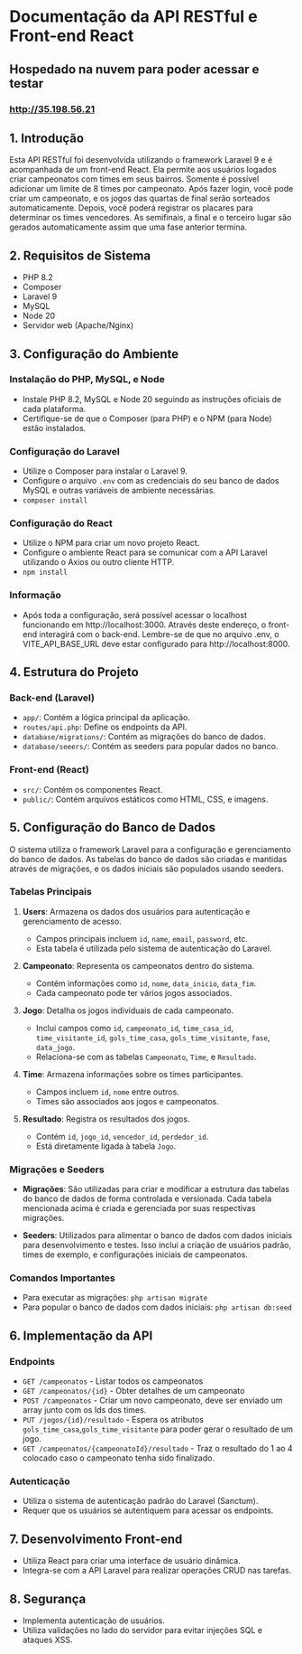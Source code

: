 
# Documentação da API RESTful e Front-end React

## Hospedado na nuvem para poder acessar e testar
### http://35.198.56.21

## 1. Introdução
Esta API RESTful foi desenvolvida utilizando o framework Laravel 9 e é acompanhada de um front-end React. Ela permite aos usuários logados criar campeonatos com times em seus bairros. Somente é possível adicionar um limite de 8 times por campeonato. Após fazer login, você pode criar um campeonato, e os jogos das quartas de final serão sorteados automaticamente. Depois, você poderá registrar os placares para determinar os times vencedores. As semifinais, a final e o terceiro lugar são gerados automaticamente assim que uma fase anterior termina.

## 2. Requisitos de Sistema
- PHP 8.2
- Composer
- Laravel 9
- MySQL
- Node 20
- Servidor web (Apache/Nginx)

## 3. Configuração do Ambiente
### Instalação do PHP, MySQL, e Node
- Instale PHP 8.2, MySQL e Node 20 seguindo as instruções oficiais de cada plataforma.
- Certifique-se de que o Composer (para PHP) e o NPM (para Node) estão instalados.

### Configuração do Laravel
- Utilize o Composer para instalar o Laravel 9.
- Configure o arquivo `.env` com as credenciais do seu banco de dados MySQL e outras variáveis de ambiente necessárias.
- `composer install`

### Configuração do React
- Utilize o NPM para criar um novo projeto React.
- Configure o ambiente React para se comunicar com a API Laravel utilizando o Axios ou outro cliente HTTP.
- `npm install`

### Informação
- Após toda a configuração, será possível acessar o localhost funcionando em http://localhost:3000. Através deste endereço, o front-end interagirá com o back-end. Lembre-se de que no arquivo .env, o VITE_API_BASE_URL deve estar configurado para http://localhost:8000.

## 4. Estrutura do Projeto
### Back-end (Laravel)
- `app/`: Contém a lógica principal da aplicação.
- `routes/api.php`: Define os endpoints da API.
- `database/migrations/`: Contém as migrações do banco de dados.
- `database/seeers/`: Contém as seeders para popular dados no banco.

### Front-end (React)
- `src/`: Contém os componentes React.
- `public/`: Contém arquivos estáticos como HTML, CSS, e imagens.
## 5. Configuração do Banco de Dados

O sistema utiliza o framework Laravel para a configuração e gerenciamento do banco de dados. As tabelas do banco de dados são criadas e mantidas através de migrações, e os dados iniciais são populados usando seeders.

### Tabelas Principais

1. **Users**: Armazena os dados dos usuários para autenticação e gerenciamento de acesso.
    - Campos principais incluem `id`, `name`, `email`, `password`, etc.
    - Esta tabela é utilizada pelo sistema de autenticação do Laravel.

2. **Campeonato**: Representa os campeonatos dentro do sistema.
    - Contém informações como `id`, `nome`, `data_inicio`, `data_fim`.
    - Cada campeonato pode ter vários jogos associados.

3. **Jogo**: Detalha os jogos individuais de cada campeonato.
    - Inclui campos como `id`, `campeonato_id`, `time_casa_id`, `time_visitante_id`, `gols_time_casa`, `gols_time_visitante`, `fase`, `data_jogo`.
    - Relaciona-se com as tabelas `Campeonato`, `Time`, e `Resultado`.

4. **Time**: Armazena informações sobre os times participantes.
    - Campos incluem `id`, `nome` entre outros.
    - Times são associados aos jogos e campeonatos.

5. **Resultado**: Registra os resultados dos jogos.
    - Contém `id`, `jogo_id`, `vencedor_id`, `perdedor_id`.
    - Está diretamente ligada à tabela `Jogo`.

### Migrações e Seeders

- **Migrações**: São utilizadas para criar e modificar a estrutura das tabelas do banco de dados de forma controlada e versionada. Cada tabela mencionada acima é criada e gerenciada por suas respectivas migrações.

- **Seeders**: Utilizados para alimentar o banco de dados com dados iniciais para desenvolvimento e testes. Isso inclui a criação de usuários padrão, times de exemplo, e configurações iniciais de campeonatos.

### Comandos Importantes

- Para executar as migrações: `php artisan migrate`
- Para popular o banco de dados com dados iniciais: `php artisan db:seed`

## 6. Implementação da API
### Endpoints
- `GET /campeonatos` - Listar todos os campeonatos
- `GET /campeonatos/{id}` - Obter detalhes de um campeonato
- `POST /campeonatos` - Criar um novo campeonato, deve ser enviado um array junto com os Ids dos times.
- `PUT /jogos/{id}/resultado` - Espera os atributos `gols_time_casa`,`gols_time_visitante` para poder gerar o resultado de um jogo.
- `GET /campeonatos/{campeonatoId}/resultado` - Traz o resultado do 1 ao 4 colocado caso o campeonato tenha sido finalizado.

### Autenticação
- Utiliza o sistema de autenticação padrão do Laravel (Sanctum).
- Requer que os usuários se autentiquem para acessar os endpoints.

## 7. Desenvolvimento Front-end
- Utiliza React para criar uma interface de usuário dinâmica.
- Integra-se com a API Laravel para realizar operações CRUD nas tarefas.

## 8. Segurança
- Implementa autenticação de usuários.
- Utiliza validações no lado do servidor para evitar injeções SQL e ataques XSS.
